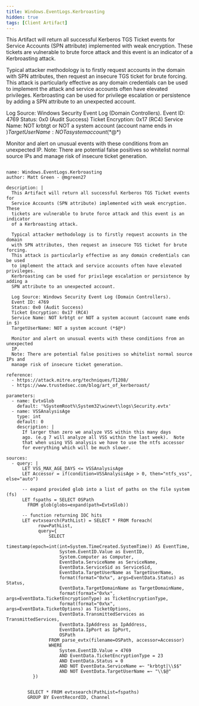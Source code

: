 ```yaml
---
title: Windows.EventLogs.Kerbroasting
hidden: true
tags: [Client Artifact]
---
```


This Artifact will return all successful Kerberos TGS Ticket events for
Service Accounts (SPN attribute) implemented with weak encryption. These
tickets are vulnerable to brute force attack and this event is an indicator
of a Kerbroasting attack.

Typical attacker methodology is to firstly request accounts in the domain
with SPN attributes, then request an insecure TGS ticket for brute forcing.
This attack is particularly effective as any domain credentials can be used
to implement the attack and service accounts often have elevated privileges.
Kerbroasting can be used for privilege escalation or persistence by adding a
SPN attribute to an unexpected account.

Log Source: Windows Security Event Log (Domain Controllers).
Event ID: 4769
Status: 0x0 (Audit Success)
Ticket Encryption: 0x17 (RC4)
Service Name: NOT krbtgt or NOT a system account (account name ends in $)
TargetUserName: NOT a system account (*$@*)

Monitor and alert on unusual events with these conditions from an unexpected
IP.
Note: There are potential false positives so whitelist normal source IPs and
manage risk of insecure ticket generation.


<pre><code class="language-yaml">
name: Windows.EventLogs.Kerbroasting
author: Matt Green - @mgreen27

description: |
  This Artifact will return all successful Kerberos TGS Ticket events for
  Service Accounts (SPN attribute) implemented with weak encryption. These
  tickets are vulnerable to brute force attack and this event is an indicator
  of a Kerbroasting attack.

  Typical attacker methodology is to firstly request accounts in the domain
  with SPN attributes, then request an insecure TGS ticket for brute forcing.
  This attack is particularly effective as any domain credentials can be used
  to implement the attack and service accounts often have elevated privileges.
  Kerbroasting can be used for privilege escalation or persistence by adding a
  SPN attribute to an unexpected account.

  Log Source: Windows Security Event Log (Domain Controllers).
  Event ID: 4769
  Status: 0x0 (Audit Success)
  Ticket Encryption: 0x17 (RC4)
  Service Name: NOT krbtgt or NOT a system account (account name ends in $)
  TargetUserName: NOT a system account (*$@*)

  Monitor and alert on unusual events with these conditions from an unexpected
  IP.
  Note: There are potential false positives so whitelist normal source IPs and
  manage risk of insecure ticket generation.

reference:
  - https://attack.mitre.org/techniques/T1208/
  - https://www.trustedsec.com/blog/art_of_kerberoast/

parameters:
  - name: EvtxGlob
    default: &#x27;%SystemRoot%\System32\winevt\logs\Security.evtx&#x27;
  - name: VSSAnalysisAge
    type: int
    default: 0
    description: |
      If larger than zero we analyze VSS within this many days
      ago. (e.g 7 will analyze all VSS within the last week).  Note
      that when using VSS analysis we have to use the ntfs accessor
      for everything which will be much slower.

sources:
  - query: |
      LET VSS_MAX_AGE_DAYS &lt;= VSSAnalysisAge
      LET Accessor = if(condition=VSSAnalysisAge &gt; 0, then=&quot;ntfs_vss&quot;, else=&quot;auto&quot;)

      -- expand provided glob into a list of paths on the file system (fs)
      LET fspaths = SELECT OSPath
        FROM glob(globs=expand(path=EvtxGlob))

      -- function returning IOC hits
      LET evtxsearch(PathList) = SELECT * FROM foreach(
            row=PathList,
            query={
                SELECT
                    timestamp(epoch=int(int=System.TimeCreated.SystemTime)) AS EventTime,
                    System.EventID.Value as EventID,
                    System.Computer as Computer,
                    EventData.ServiceName as ServiceName,
                    EventData.ServiceSid as ServiceSid,
                    EventData.TargetUserName as TargetUserName,
                    format(format=&quot;0x%x&quot;, args=EventData.Status) as Status,
                    EventData.TargetDomainName as TargetDomainName,
                    format(format=&quot;0x%x&quot;, args=EventData.TicketEncryptionType) as TicketEncryptionType,
                    format(format=&quot;0x%x&quot;, args=EventData.TicketOptions) as TicketOptions,
                    EventData.TransmittedServices as TransmittedServices,
                    EventData.IpAddress as IpAddress,
                    EventData.IpPort as IpPort,
                    OSPath
                FROM parse_evtx(filename=OSPath, accessor=Accessor)
                WHERE
                    System.EventID.Value = 4769
                    AND EventData.TicketEncryptionType = 23
                    AND EventData.Status = 0
                    AND NOT EventData.ServiceName =~ &quot;krbtgt|\\$$&quot;
                    AND NOT EventData.TargetUserName =~ &quot;\\$@&quot;
          })


        SELECT * FROM evtxsearch(PathList=fspaths)
        GROUP BY EventRecordID, Channel

</code></pre>

